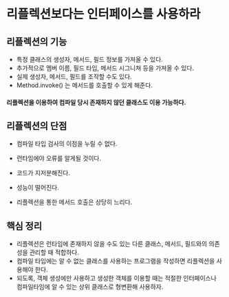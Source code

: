 # 리플렉션보다는 인터페이스를 사용하라
## 리플렉션의 기능

+ 특정 클래스의 생성자, 메서드, 필드 정보를 가져올 수 있다.
+ 추가적으로 멤버 이름, 필드 타입, 메서드 시그니쳐 등을 가져올 수 있다.
+ 실제 생성자, 메서드, 필드를 조작할 수도 있다.
+ Method.invoke() 는 메서드를 호출할 수 있게 해준다.

#### 리플렉션을 이용하여 컴파일 당시 존재하지 않던 클래스도 이용 가능하다.

## 리플렉션의 단점

+ 컴파일 타입 검사의 이점을 누릴 수 없다.
+ 런타임에야 오류를 알게될 것이다.

 
+ 코드가 지저분해진다.
+ 성능이 떨어진다.
+ 리플렉션을 통한 메서드 호출은 상당히 느리다.


## 핵심 정리

+ 리플렉션은 런타임에 존재하지 않을 수도 있는 다른 클래스, 메서드, 필드와의 의존성을 관리할 때 적합하다.
+ 컴파일 타임에는 알 수 없는 클래스를 사용하는 프로그램을 작성하면 리플렉션을 사용해야 한다.
+ 되도록, 객체 생성에만 사용하고 생성한 객체를 이용할 때는 적절한 인터페이스나 컴파일타임에 알 수 있는 상위 클래스로 형변환해 사용하자.